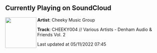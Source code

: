 ## Currently Playing on SoundCloud

[<img align="left" width="100" src="https://i1.sndcdn.com/artworks-M8SGxlPSWbaTXpsP-k7gz1w-t500x500.jpg">](https://soundcloud.com/cheekymusicgroup/cheeky004-various-artists-denham-audio-friends-vol-2)

**Artist**: Cheeky Music Group 

**Track**: CHEEKY004 // Various Artists - Denham Audio & Friends Vol. 2

Last updated at 05/11/2022 07:45
